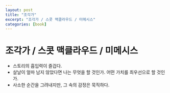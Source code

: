 ```yaml
---
layout: post
title: "조각가"
excerpt: "조각가 / 스콧 맥클라우드 / 미메시스"
categories: [book]
---
```


# 조각가 / 스콧 맥클라우드 / 미메시스

- 스토리의 흡입력이 즐겁다.
- 살날이 얼마 남지 않았다면 나는 무엇을 할 것인가. 어떤 가치를 최우선으로 할 것인가.
- 사소한 순간을 그려내지만, 그 속의 감정은 묵직하다.
